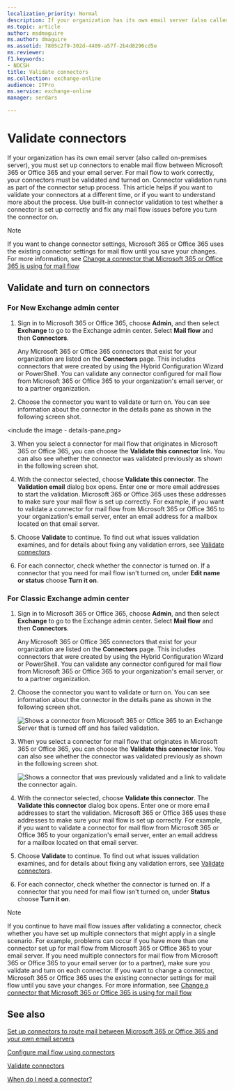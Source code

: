 ```yaml
---
localization_priority: Normal
description: If your organization has its own email server (also called on-premises server), you must set up connectors to enable mail flow between Microsoft 365 or Office 365 and your email server. For mail flow to work correctly, your connectors must be validated and turned on. Connector validation runs as part of the connector setup process. This article helps if you want to validate your connectors at a different time, or if you want to understand more about the process. Use built-in connector validation to test whether a connector is set up correctly and fix any mail flow issues before you turn the connector on.
ms.topic: article
author: msdmaguire
ms.author: dmaguire
ms.assetid: 7805c2f9-302d-4409-a57f-2b4d8296cd5e
ms.reviewer: 
f1.keywords:
- NOCSH
title: Validate connectors
ms.collection: exchange-online
audience: ITPro
ms.service: exchange-online
manager: serdars

---
```


# Validate connectors

If your organization has its own email server (also called on-premises server), you must set up connectors to enable mail flow between Microsoft 365 or Office 365 and your email server. For mail flow to work correctly, your connectors must be validated and turned on. Connector validation runs as part of the connector setup process. This article helps if you want to validate your connectors at a different time, or if you want to understand more about the process. Use built-in connector validation to test whether a connector is set up correctly and fix any mail flow issues before you turn the connector on.

> [!NOTE]
> If you want to change connector settings, Microsoft 365 or Office 365 uses the existing connector settings for mail flow until you save your changes. For more information, see [Change a connector that Microsoft 365 or Office 365 is using for mail flow](set-up-connectors-to-route-mail.md#change-a-connector-that-microsoft-365-or-office-365-is-using-for-mail-flow)

## Validate and turn on connectors

### For New Exchange admin center

1. Sign in to Microsoft 365 or Office 365, choose **Admin**, and then select **Exchange** to go to the Exchange admin center. Select **Mail flow** and then **Connectors**.

   Any Microsoft 365 or Office 365 connectors that exist for your organization are listed on the **Connectors** page. This includes connectors that were created by using the Hybrid Configuration Wizard or PowerShell. You can validate any connector configured for mail flow from Microsoft 365 or Office 365 to your organization's email server, or to a partner organization.

2. Choose the connector you want to validate or turn on. You can see information about the connector in the details pane as shown in the following screen shot.

<include the image - details-pane.png>

3. When you select a connector for mail flow that originates in Microsoft 365 or Office 365, you can choose the **Validate this connector** link. You can also see whether the connector was validated previously as shown in the following screen shot.

<include the image connector-validation-details.png>

4. With the connector selected, choose **Validate this connector**. The **Validation email** dialog box opens. Enter one or more email addresses to start the validation. Microsoft 365 or Office 365 uses these addresses to make sure your mail flow is set up correctly. For example, if you want to validate a connector for mail flow from Microsoft 365 or Office 365 to your organization's email server, enter an email address for a mailbox located on that email server.

5. Choose **Validate** to continue. To find out what issues validation examines, and for details about fixing any validation errors, see [Validate connectors](validate-connectors.md).

6. For each connector, check whether the connector is turned on. If a connector that you need for mail flow isn't turned on, under **Edit name or status** choose **Turn it on**.

### For Classic Exchange admin center

1. Sign in to Microsoft 365 or Office 365, choose **Admin**, and then select **Exchange** to go to the Exchange admin center. Select **Mail flow** and then **Connectors**.

   Any Microsoft 365 or Office 365 connectors that exist for your organization are listed on the **Connectors** page. This includes connectors that were created by using the Hybrid Configuration Wizard or PowerShell. You can validate any connector configured for mail flow from Microsoft 365 or Office 365 to your organization's email server, or to a partner organization.

2. Choose the connector you want to validate or turn on. You can see information about the connector in the details pane as shown in the following screen shot.

   ![Shows a connector from Microsoft 365 or Office 365 to an Exchange Server that is turned off and has failed validation.](../../media/94d4c6ed-70d0-4a1d-915b-9d089f58d714.png)

3. When you select a connector for mail flow that originates in Microsoft 365 or Office 365, you can choose the **Validate this connector** link. You can also see whether the connector was validated previously as shown in the following screen shot.

   ![Shows a connector that was previously validated and a link to validate the connector again.](../../media/e563a5dd-5e3c-4e78-8d3b-1e4b05a8e5d1.png)

4. With the connector selected, choose **Validate this connector**. The **Validate this connector** dialog box opens. Enter one or more email addresses to start the validation. Microsoft 365 or Office 365 uses these addresses to make sure your mail flow is set up correctly. For example, if you want to validate a connector for mail flow from Microsoft 365 or Office 365 to your organization's email server, enter an email address for a mailbox located on that email server.

5. Choose **Validate** to continue. To find out what issues validation examines, and for details about fixing any validation errors, see [Validate connectors](validate-connectors.md).

6. For each connector, check whether the connector is turned on. If a connector that you need for mail flow isn't turned on, under **Status** choose **Turn it on**.

> [!NOTE]
> If you continue to have mail flow issues after validating a connector, check whether you have set up multiple connectors that might apply in a single scenario. For example, problems can occur if you have more than one connector set up for mail flow from Microsoft 365 or Office 365 to your email server. If you need multiple connectors for mail flow from Microsoft 365 or Office 365 to your email server (or to a partner), make sure you validate and turn on each connector. If you want to change a connector, Microsoft 365 or Office 365 uses the existing connector settings for mail flow until you save your changes. For more information, see [Change a connector that Microsoft 365 or Office 365 is using for mail flow](set-up-connectors-to-route-mail.md#change-a-connector-that-microsoft-365-or-office-365-is-using-for-mail-flow)

## See also

[Set up connectors to route mail between Microsoft 365 or Office 365 and your own email servers](set-up-connectors-to-route-mail.md)

[Configure mail flow using connectors](use-connectors-to-configure-mail-flow.md)

[Validate connectors](validate-connectors.md)

[When do I need a connector?](use-connectors-to-configure-mail-flow.md#when-do-i-need-a-connector)
